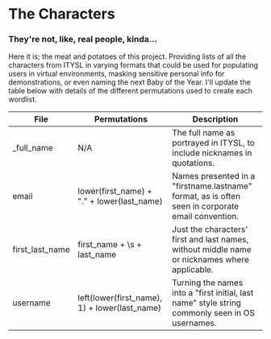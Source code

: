 # The Characters
### They're not, like, real people, kinda...
<p>Here it is; the meat and potatoes of this project. Providing lists of all the characters from ITYSL in varying formats that could be used for populating users in virtual environments, masking sensitive personal info for demonstrations, or even naming the next Baby of the Year. I'll update the table below with details of the different permutations used to create each wordlist.</p>

| File | Permutations | Description |
| ---- | ------------ | ----------- |
| \_full\_name | N/A | The full name as portrayed in ITYSL, to include nicknames in quotations. |
| email | lower(first\_name) + "." + lower(last\_name) | Names presented in a "firstname.lastname" format, as is often seen in corporate email convention. |
| first\_last\_name | first\_name + \\s + last\_name | Just the characters' first and last names, without middle name or nicknames where applicable. |
| username | left(lower(first\_name), 1) + lower(last\_name) | Turning the names into a "first initial, last name" style string commonly seen in OS usernames. |
